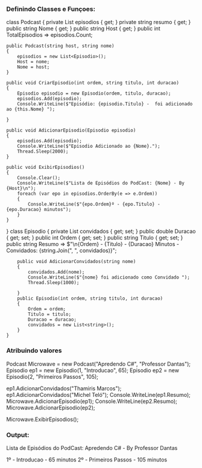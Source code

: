 ### Definindo Classes e Funçoes:

class Podcast
{
    private List<Episodio> episodios { get; }
    private string resumo { get; }
    public string Nome { get; }
    public string Host { get; }
    public int TotalEpisodios => episodios.Count;

    public Podcast(string host, string nome)
    {
        episodios = new List<Episodio>();
        Host = nome;
        Nome = host;
    }

    public void CriarEpisodio(int ordem, string titulo, int duracao)
    {
        Episodio episodio = new Episodio(ordem, titulo, duracao);
        episodios.Add(episodio);
        Console.WriteLine($"Episódio: {episodio.Titulo} -  foi adicionado ao {this.Nome} ");

    }

    public void AdicionarEpisodio(Episodio episodio)
    {
        episodios.Add(episodio);
        Console.WriteLine($"Episodio Adicionado ao {Nome}.");
        Thread.Sleep(2000);
    }

    public void ExibirEpisodios()
    {
        Console.Clear();
        Console.WriteLine($"Lista de Episódios do PodCast: {Nome} - By {Host}\n");
        foreach (var epo in episodios.OrderBy(e => e.Ordem))
        {
            Console.WriteLine($"{epo.Ordem}º - {epo.Titulo} - {epo.Duracao} minutos");
        }
    }
}
    class Episodio
    {
        private List<string> convidados { get; set; }
        public double Duracao { get; set; }
        public int Ordem { get; set; }
        public string Titulo { get; set; }
        public string Resumo => $"\n{Ordem} - {Titulo} - {Duracao} Minutos - Convidados: {string.Join(", ", convidados)}";

        public void AdicionarConvidados(string nome)
        {
            convidados.Add(nome);
            Console.WriteLine($"{nome} foi adicionado como Convidado ");
            Thread.Sleep(1000);

        }
        public Episodio(int ordem, string titulo, int duracao)
        {
            Ordem = ordem;
            Titulo = titulo;
            Duracao = duracao;
            convidados = new List<string>();
        }
    }


  ### Atribuindo valores

  Podcast Microwave = new Podcast("Apredendo C#", "Professor Dantas");
Episodio ep1 = new Episodio(1, "Introducao", 65);
Episodio ep2 = new Episodio(2, "Primeiros Passos", 105);

ep1.AdicionarConvidados("Thamiris Marcos");
ep1.AdicionarConvidados("Michel Teló");
Console.WriteLine(ep1.Resumo);
Microwave.AdicionarEpisodio(ep1);
Console.WriteLine(ep2.Resumo);
Microwave.AdicionarEpisodio(ep2);




Microwave.ExibirEpisodios();

### Output:

Lista de Episódios do PodCast: Apredendo C# - By Professor Dantas

1º - Introducao - 65 minutos
2º - Primeiros Passos - 105 minutos


